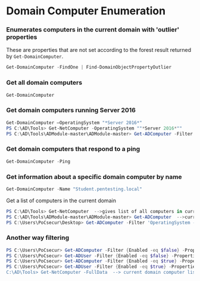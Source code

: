 # Domain Computer Enumeration

### Enumerates computers in the current domain with 'outlier' properties
These are properties that are not set according to the forest result returned by `Get-DomainComputer`.

```powershell
Get-DomainComputer -FindOne | Find-DomainObjectPropertyOutlier
```

### Get all domain computers
```powershell
Get-DomainComputer
```

### Get domain computers running Server 2016
```powershell
Get-DomainComputer –OperatingSystem "*Server 2016*"
PS C:\AD\Tools> Get-NetComputer -OperatingSystem ""*Server 2016*""
PS C:\AD\Tools\ADModule-master\ADModule-master> Get-ADComputer -Filter 'OperatingSystem -like ""*Server 2016*""' -Properties OperatingSystem | select Name,OperatingSystem
```

### Get domain computers that respond to a ping
```powershell
Get-DomainComputer -Ping
```

### Get information about a specific domain computer by name
```powershell
Get-DomainComputer -Name "Student.pentesting.local"
```
Get a list of computers in the current domain
```powershell
PS C:\AD\Tools> Get-NetComputer  -->gives list of all computers in current domain
PS C:\AD\Tools\ADModule-master\ADModule-master> Get-ADComputer  -->current domain computers list
PS C:\Users\PoCsecur\Desktop> Get-ADComputer -Filter 'OperatingSystem -like ""*Server*""' -Properties OperatingSystem | select name,Enabled,OperatingSystem >serverlist.txt
```
### Another way filtering
```powershell
PS C:\Users\PoCsecur> Get-ADComputer -Filter {Enabled -eq $false} -Properties Enabled | Select-Object Name,Enabled >Computers_list.txt
PS C:\Users\PoCsecur> Get-ADUser -Filter {Enabled -eq $false} -Properties Enabled | select SamAccountName,Enabled >AD_Userlist2.txt
PS C:\Users\PoCsecur> Get-ADComputer -Filter {Enabled -eq $true} -Properties Enabled | Select-Object Name,Enabled >Computers_list.txt
PS C:\Users\PoCsecur> Get-ADUser -Filter {Enabled -eq $true} -Properties Enabled | select SamAccountName,Enabled >Active_User_List.txt"
C:\AD\Tools> Get-NetComputer -FullData  --> current domain computer list along with an objectives
```
